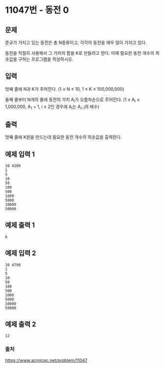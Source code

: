 # 11047번 - 동전 0   
## 문제   
준규가 가지고 있는 동전은 총 N종류이고, 각각의 동전을 매우 많이 가지고 있다.   
   
동전을 적절히 사용해서 그 가치의 합을 K로 만들려고 한다. 이때 필요한 동전 개수의 최솟값을 구하는 프로그램을 작성하시오.   
   
## 입력   
첫째 줄에 N과 K가 주어진다. (1 ≤ N ≤ 10, 1 ≤ K ≤ 100,000,000)   
   
둘째 줄부터 N개의 줄에 동전의 가치 A<sub>i</sub>가 오름차순으로 주어진다. (1 ≤ A<sub>i</sub> ≤ 1,000,000, A<sub>1</sub> = 1, i&nbsp;≥ 2인 경우에&nbsp;A<sub>i</sub>는 A<sub>i-1</sub>의 배수)   
   
## 출력   
첫째 줄에 K원을 만드는데 필요한 동전 개수의 최솟값을 출력한다.   
   
## 예제 입력 1   
```   
10 4200
1
5
10
50
100
500
1000
5000
10000
50000   
```   
## 예제 출력 1   
```   
6   
```   
## 예제 입력 2   
```   
10 4790
1
5
10
50
100
500
1000
5000
10000
50000   
```   
## 예제 출력 2   
```   
12   
```   

### 출처
https://www.acmicpc.net/problem/11047
